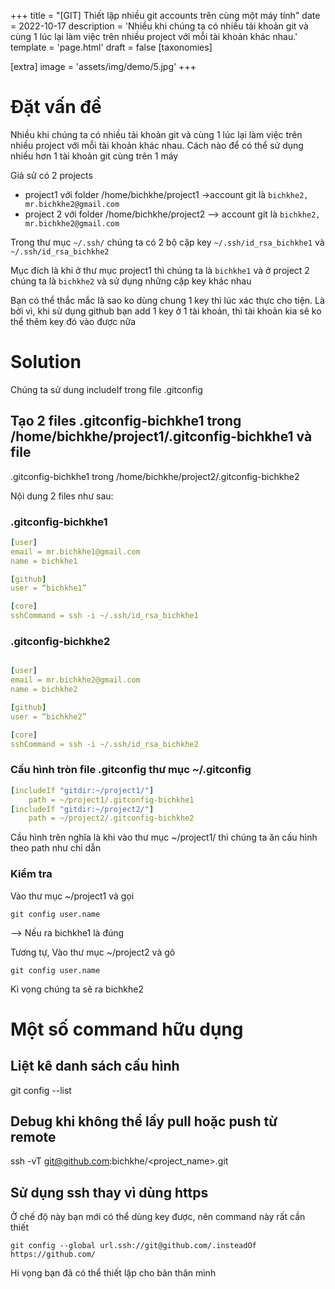 +++
title = "[GIT] Thiết lập nhiều git accounts trên cùng một máy tính"
date = 2022-10-17
description = 'Nhiều khi chúng ta có nhiều tải khoản git và cùng 1 lúc lại làm việc trên nhiều project với mỗi tài khoản khác nhau.'
template = 'page.html'
draft = false
[taxonomies]

[extra]
image =  'assets/img/demo/5.jpg'
+++

# Đặt vấn đề

Nhiều khi chúng ta có nhiều tải khoản git và cùng 1 lúc lại làm việc trên nhiều project với mỗi tài khoản khác nhau. Cách nào để có thể  sử dụng nhiều hơn 1 tài khoản git cùng trên 1 máy


Giả sử có 2 projects
- project1 với folder /home/bichkhe/project1 ->account git là `bichkhe2, mr.bichkhe2@gmail.com`
- project 2 với folder /home/bichkhe/project2 --> account git là `bichkhe2, mr.bichkhe2@gmail.com`

Trong thư mục `~/.ssh/` chúng ta có 2 bộ cặp key `~/.ssh/id_rsa_bichkhe1` và `~/.ssh/id_rsa_bichkhe2`

Mục đích là khi ở thư mục project1 thì chúng ta là `bichkhe1` và ở project 2 chúng ta là `bichkhe2` và sử dụng những cặp key khác nhau

Bạn có thể thắc mắc là sao ko dùng chung 1 key thì lúc xác thực cho tiện. Là bởi vì, khi sử dụng github bạn add 1 key ở 1 tài khoản, thì tài khoản kia sẽ ko thể thêm key đó vào được nữa

# Solution

Chúng ta sử dung includeIf trong file .gitconfig
## Tạo 2 files .gitconfig-bichkhe1 trong /home/bichkhe/project1/.gitconfig-bichkhe1 và file
.gitconfig-bichkhe1  trong /home/bichkhe/project2/.gitconfig-bichkhe2

Nội dung 2 files như sau:

### .gitconfig-bichkhe1
```yaml
[user]
email = mr.bichkhe1@gmail.com
name = bichkhe1

[github]
user = “bichkhe1”

[core]
sshCommand = ssh -i ~/.ssh/id_rsa_bichkhe1                                    
```
### .gitconfig-bichkhe2
```yaml

[user]
email = mr.bichkhe2@gmail.com
name = bichkhe2

[github]
user = “bichkhe2”

[core]
sshCommand = ssh -i ~/.ssh/id_rsa_bichkhe2                                  
```


### Cấu hình tròn file .gitconfig thư mục ~/.gitconfig

```yaml
[includeIf "gitdir:~/project1/"]
    path = ~/project1/.gitconfig-bichkhe1
[includeIf "gitdir:~/project2/"]
    path = ~/project2/.gitconfig-bichkhe2
```
Cầu hình trên nghĩa là khi vào thư mục ~/project1/ thì chúng ta ăn cấu hình theo path như chỉ dẫn

### Kiểm tra
Vào thư mục ~/project1 và gọi 
```shell
git config user.name
``` 
--> Nếu ra bichkhe1 là đúng

Tương tự,
Vào thư mục ~/project2 và gõ 
```shell
git config user.name
```
Kì vọng chúng ta sẽ ra bichkhe2


# Một số command hữu dụng

## Liệt kê danh sách cấu hình
git config --list 

## Debug khi không thể lấy pull hoặc push  từ remote 

ssh -vT git@github.com:bichkhe/<project_name>.git

## Sử dụng ssh thay vì dùng https

Ở chế độ này bạn mới có thể dùng key được, nên command này rất cần thiết
```shell
git config --global url.ssh://git@github.com/.insteadOf https://github.com/
```



Hi vọng bạn đã có thể thiết lập cho bản thân mình
